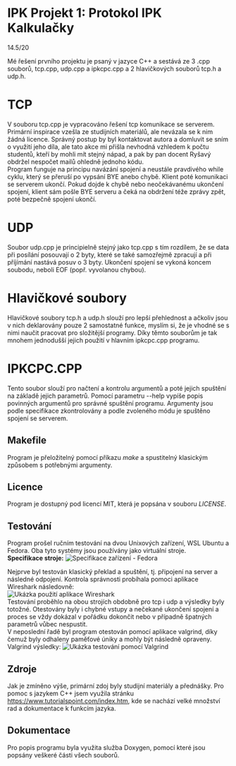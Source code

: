 # IPK Projekt 1: Protokol IPK Kalkulačky
14.5/20

Mé řešení prvního projektu je psaný v jazyce C++ a sestává ze 3 .cpp souborů, tcp.cpp, udp.cpp a ipkcpc.cpp a 2 hlavičkových souborů tcp.h a udp.h.
# TCP 
V souboru tcp.cpp je vypracováno řešení tcp komunikace se serverem. Primární inspirace vzešla ze studijních materiálů, ale nevázala se k nim žádná licence. Správný postup by byl kontaktovat autora a domluvit se sním o využití jeho díla, ale tato akce mi přišla nevhodná vzhledem k počtu studentů, kteří by mohli mít stejný nápad, a pak by pan docent Ryšavý obdržel nespočet mailů ohledně jednoho kódu. <br>
Program funguje na principu navázání spojení a neustále pravdivého while cyklu, který se přeruší po vypsání BYE anebo chybě. Klient poté komunikaci se serverem ukončí. Pokud dojde k chybě nebo neočekávanému ukončení spojení, klient sám pošle BYE serveru a čeká na obdržení téže zprávy zpět, poté bezpečně spojení ukončí. <br>
# UDP
Soubor udp.cpp je principielně stejný jako tcp.cpp s tím rozdílem, že se data při posílání posouvají o 2 byty, které se také samozřejmě zpracují a při příjímání nastává posuv o 3 byty. Ukončení spojení se vykoná koncem soubodu, neboli EOF (popř. vyvolanou chybou).<br>
# Hlavičkové soubory
Hlavičkové soubory tcp.h a udp.h slouží pro lepší přehlednost a ačkoliv jsou v nich deklarovány pouze 2 samostatné funkce, myslím si, že je vhodné se s nimi naučit pracovat pro složitější programy. Díky těmto souborům je tak mnohem jednodušší jejich použití v hlavním ipkcpc.cpp programu.
# IPKCPC.CPP
Tento soubor slouží pro načtení a kontrolu argumentů a poté jejich spuštění na základě jejich parametrů. Pomocí parametru --help vypíše popis povinných argumentů pro správné spuštění programu. Argumenty jsou podle specifikace zkontrolovány a podle zvoleného módu je spuštěno spojení se serverem. <br>
## Makefile
Program je přeložitelný pomocí příkazu *make* a spustitelný klasickým způsobem s potřebnými argumenty.
## Licence
Program je dostupný pod licencí MIT, která je popsána v souboru *LICENSE*.
## Testování
Program prošel ručním testování na dvou Unixových zařízení, WSL Ubuntu a Fedora. Oba tyto systémy jsou používány jako virtuální stroje. <br>
**Specifikace stroje:**
![Specifikace zařízení - Fedora](/ss/Fedora_screen.png "Fedora") <br>

Nejprve byl testován klasický překlad a spuštění, tj. připojení na server a následné odpojení. Kontrola správnosti probíhala pomoci aplikace Wireshark následovně: <br>
![Ukázka použití aplikace Wireshark](/ss/Wireshark.png "Wireshark") <br>
Testování proběhlo na obou strojích obdobně pro tcp i udp a výsledky byly totožné.
Otestovány byly i chybné vstupy a nečekané ukončení spojení a proces se vždy dokázal v pořádku dokončit nebo v případně špatných parametrů vůbec nespustit.<br>
V neposlední řadě byl program otestován pomocí aplikace valgrind, díky čemuž byly odhaleny paměťové úniky a mohly být následně opraveny.<br>
Valgrind výsledky:
![Ukázka testování pomocí Valgrind](/ss/Valgrind_UDP.png "Valgrind UDP") <br>

## Zdroje
Jak je zmíněno výše, primární zdoj byly studijní materiály a přednášky. Pro pomoc s jazykem C++ jsem využila stránku https://www.tutorialspoint.com/index.htm, kde se nachází velké množství rad a dokumentace k funkcím jazyka.<br>

## Dokumentace
Pro popis programu byla využita služba Doxygen, pomocí které jsou popsány veškeré části všech souborů.
